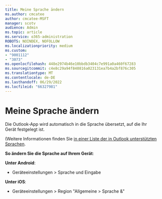 ```yaml
---
title: Meine Sprache ändern
ms.author: cmcatee
author: cmcatee-MSFT
manager: scotv
audience: Admin
ms.topic: article
ms.service: o365-administration
ROBOTS: NOINDEX, NOFOLLOW
ms.localizationpriority: medium
ms.custom:
- "9001112"
- "3073"
ms.openlocfilehash: 448e2974b46e10bbdb3404c7e991a0a460f67283
ms.sourcegitcommit: c4e8c29a94f840816a023131ea7b4a2bf876c305
ms.translationtype: MT
ms.contentlocale: de-DE
ms.lasthandoff: 06/29/2022
ms.locfileid: "66327981"
---
```

# <a name="change-my-language"></a>Meine Sprache ändern

Die Outlook-App wird automatisch in die Sprache übersetzt, auf die Ihr Gerät festgelegt ist. 

(Weitere Informationen finden Sie [in einer Liste der in Outlook unterstützten Sprachen](https://support.microsoft.com/office/supported-languages-79be5ebe-9130-455e-b019-e3ce99367bb5). 

**So ändern Sie die Sprache auf Ihrem Gerät**: 

**Unter Android**: 

- Geräteeinstellungen > Sprache und Eingabe 

**Unter iOS**: 

- Geräteeinstellungen > Region "Allgemeine > Sprache &" 
